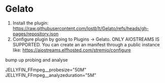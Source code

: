 # Gelato


1. Install the plugin: https://raw.githubusercontent.com/lostb1t/Gelato/refs/heads/gh-pages/repository.json
2. Configure plugin by going to Plugins -> Gelato. 
ONLY AIOSTREAMS IS SUPPORTED. You can create an an manifest through a public instance like: https://aiostreams.elfhosted.com/stremio/configure

bump up probing and analyse

JELLYFIN_FFmpeg__probesize="50M" JELLYFIN_FFmpeg__analyzeduration="5M"
